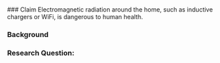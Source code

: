<br/>

<br/>
### Claim
Electromagnetic radiation around the home, such as inductive chargers or WiFi, is dangerous to human health.

### Background


### Research Question:

